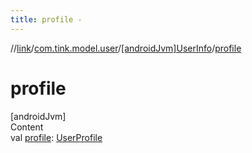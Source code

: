 ```yaml
---
title: profile -
---
```

//[link](../../index.md)/[com.tink.model.user](../index.md)/[[androidJvm]UserInfo](index.md)/[profile](profile.md)



# profile  
[androidJvm]  
Content  
val [profile](profile.md): [UserProfile](../[android-jvm]-user-profile/index.md)  



